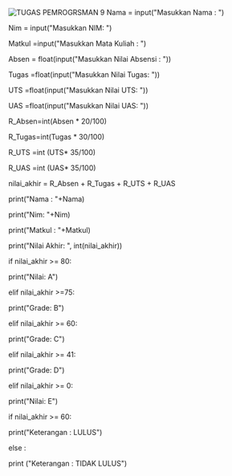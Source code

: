 ![TUGAS PEMROGRSMAN 9](https://user-images.githubusercontent.com/118960008/203720806-af8ae677-9c60-4e22-a526-8a12dd5e8f17.png)
Nama = input("Masukkan Nama : ")

Nim = input("Masukkan NIM: ")

Matkul =input("Masukkan Mata Kuliah : ")

Absen = float(input("Masukkan Nilai Absensi : "))

Tugas =float(input("Masukkan Nilai Tugas: "))

UTS =float(input("Masukkan Nilai UTS: "))

UAS =float(input("Masukkan Nilai UAS: "))

R_Absen=int(Absen * 20/100)

R_Tugas=int(Tugas * 30/100)

R_UTS =int (UTS* 35/100)

R_UAS =int (UAS* 35/100)

nilai_akhir = R_Absen + R_Tugas + R_UTS + R_UAS

print("Nama : "+Nama)

print("Nim: "+Nim)

print("Matkul : "+Matkul)

print("Nilai Akhir: ", int(nilai_akhir))

if nilai_akhir >= 80:

print("Nilai: A")

elif nilai_akhir >=75:

print("Grade: B")

elif nilai_akhir >= 60:

print("Grade: C")

elif nilai_akhir >= 41:

print("Grade: D")

elif nilai_akhir >= 0:

print("Nilai: E")

if nilai_akhir >= 60:

print("Keterangan : LULUS")

else :

print ("Keterangan : TIDAK LULUS")


